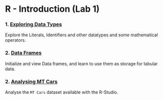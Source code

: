 # R - Introduction (Lab 1)


### 1. [Exploring Data Types](./data_types.r)

Explore the Literals, Identifiers and other datatypes and some mathematical operators.

### 2. [Data Frames](./data_frames.r)

Initialize and view Data frames, and learn to use them as storage for tabular data.

### 2. [Analysing MT Cars](./mt_cars.r)

Analyse the `MT Cars` dataset available with the R-Studio.
